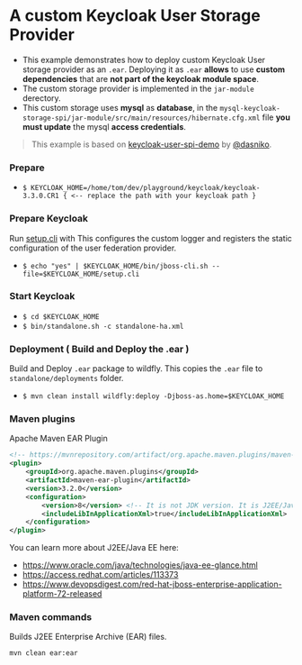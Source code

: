 # A custom Keycloak User Storage Provider

- This example demonstrates how to deploy custom Keycloak User storage provider as an `.ear`.  Deploying it as `.ear` **allows** to use **custom dependencies** that are **not part of the keycloak module space**.  
- The custom storage provider is implemented in the `jar-module` derectory.
- This custom storage uses **mysql** as **database**, in the `mysql-keycloak-storage-spi/jar-module/src/main/resources/hibernate.cfg.xml` file **you must update** the mysql **access credentials**.

>This example is based on [keycloak-user-spi-demo](https://github.com/dasniko/keycloak-user-spi-demo) by [@dasniko](https://github.com/dasniko).

### Prepare
- `$ KEYCLOAK_HOME=/home/tom/dev/playground/keycloak/keycloak-3.3.0.CR1 { <-- replace the path with your keycloak path }`

### Prepare Keycloak
Run [setup.cli](./setup.cli) with
This configures the custom logger and registers the static configuration 
of the user federation provider. 
- `$ echo "yes" | $KEYCLOAK_HOME/bin/jboss-cli.sh --file=$KEYCLOAK_HOME/setup.cli`

### Start Keycloak
- `$ cd $KEYCLOAK_HOME`
- `$ bin/standalone.sh -c standalone-ha.xml`

### Deployment ( Build and Deploy the .ear )
Build and Deploy `.ear` package to wildfly.
This copies the `.ear` file to `standalone/deployments` folder.
- `$ mvn clean install wildfly:deploy -Djboss-as.home=$KEYCLOAK_HOME`

### Maven plugins

Apache Maven EAR Plugin
```xml
<!-- https://mvnrepository.com/artifact/org.apache.maven.plugins/maven-ear-plugin -->
<plugin>
    <groupId>org.apache.maven.plugins</groupId>
    <artifactId>maven-ear-plugin</artifactId>
    <version>3.2.0</version>
	<configuration>
		<version>8</version> <!-- It is not JDK version. It is J2EE/Java EE version -->
		<includeLibInApplicationXml>true</includeLibInApplicationXml>
	</configuration>
</plugin>
```

You can learn more about J2EE/Java EE here:

- https://www.oracle.com/java/technologies/java-ee-glance.html
- https://access.redhat.com/articles/113373
- https://www.devopsdigest.com/red-hat-jboss-enterprise-application-platform-72-released

### Maven commands

Builds J2EE Enterprise Archive (EAR) files.
```
mvn clean ear:ear
```